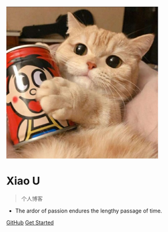 
![logo](img/logo.jpg)

# Xiao U 

> 个人博客
- The ardor of passion endures the lengthy passage of time.

[GitHub](https://github.com/xiaou61)
[Get Started](/README)